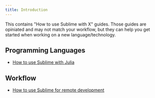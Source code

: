 ```yaml
---
title: Introduction
---
```


This contains "How to use Sublime with X" guides.
Those guides are opiniated and may not match your workflow,
but they can help you get started
when working on a new language/technology.

## Programming Languages

* [How to use Sublime with Julia](./julia.md)

## Workflow

* [How to use Sublime for remote development](./remote_dev.md)
